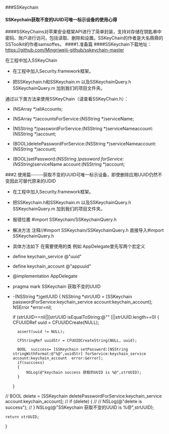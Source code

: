 ###SSKeychain
#### SSKeychain获取不变的UUID可唯一标示设备的使用心得
####SSKeyChains对苹果安全框架API进行了简单封装，支持对存储在钥匙串中密码、账户进行访问，包括读取、删除和设置。SSKeyChain的作者是大名鼎鼎的SSToolkit的作者samsoffes。
####1.准备篇
####SSKeychain下载地址：https://github.com/Mingriweiji-github/sskeychain-master

在工程中加入SSKeyChain

- 在工程中加入Security.framework框架。

- 把SSKeychain.h和SSKeychain.m 以及SSKeychainQuery.h SSKeychainQuery.m 加到我们的项目文件夹。

通过以下类方法来使用SSKeyChain（请查看SSKeyChain.h）：

+ (NSArray *)allAccounts;

+ (NSArray *)accountsForService:(NSString *)serviceName;

+ (NSString *)passwordForService:(NSString *)serviceNameaccount:(NSString *)account;

+ (BOOL)deletePasswordForService:(NSString *)serviceNameaccount:(NSString *)account;

+ (BOOL)setPassword:(NSString *)password forService:(NSString*)serviceName account:(NSString *)account;

###2.使用篇------获取不变的UUID可唯一标示设备，即使删除应用UUID仍然不变因此可替代原来的UDID
- 在工程中加入Security.framework框架。

- 把SSKeychain.h和SSKeychain.m 以及SSKeychainQuery.h SSKeychainQuery.m 加到我们的项目文件夹。
- 报错位置  #import SSKeychain/SSKeychainQuery.h

- 解决方法
注释//#import SSKeychain/SSKeychainQuery.h
直接导入#import SSKeychainQuery.h

- 具体方法如下 在需要使用的类 例如 AppDelegate里先写两个宏定义

- define keychain_service @"uuid"

- define keychain_account @"appuuid"

- @implementation AppDelegate

-  pragma mark SSKeychain 获取不变的UUID

- -(NSString *)getUUID
{
    NSString *strUUID = [SSKeychain passwordForService:keychain_service account:keychain_account];
    NSError *error=nil;

    if (strUUID==nil||[strUUID isEqualToString:@"" ]||strUUID.length==0)
    {
        CFUUIDRef uuid = CFUUIDCreate(NULL);

        assert(uuid != NULL);

        CFStringRef uuidStr = CFUUIDCreateString(NULL, uuid);

        BOOL  succcess= [SSKeychain setPassword:[NSString stringWithFormat:@"%@",uuidStr] forService:keychain_service account:keychain_account  error:&error];
        if(succcess)
        {
            NSLog(@"keychain success 获取的UUID is %@",strUUID);
        }
    }

//    BOOL delete = [SSKeychain deletePasswordForService:keychain_service account:keychain_account];
//    if (delete) {
//
//        NSLog(@"delete is success");
//    }
    NSLog(@"SSKeychain 获取不变的UUID is %@",strUUID);

    return strUUID;
}
